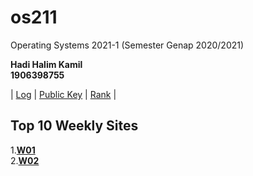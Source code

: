 # os211
Operating Systems 2021-1 (Semester Genap 2020/2021)

**Hadi Halim Kamil**  
**1906398755**

| [Log](/TXT/mylog.txt) | [Public Key](/TXT/mypubkey.txt) | [Rank](/TXT/myrank.txt) |

## Top 10 Weekly Sites
1.**[W01](https://hadihalimm.github.io/os211/W01/)**  
2.**[W02](https://hadihalimm.github.io/os211/W02/)**
